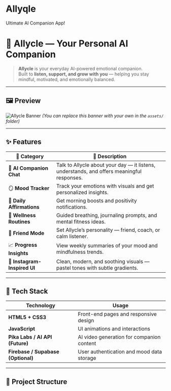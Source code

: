 # Allyqle
Ultimate AI Companion App!
# 🌸 Allycle — Your Personal AI Companion

> **Allycle** is your everyday AI-powered emotional companion.  
> Built to **listen, support, and grow with you** — helping you stay mindful, motivated, and emotionally balanced.  

---

## 🖼️ Preview

![Allycle Banner](assets/banner.png)
*(You can replace this banner with your own in the `assets/` folder)*

---

## ✨ Features

| 🌟 Category | 💬 Description |
|--------------|----------------|
| 🧠 **AI Companion Chat** | Talk to Allycle about your day — it listens, understands, and offers meaningful responses. |
| 🪞 **Mood Tracker** | Track your emotions with visuals and get personalized insights. |
| 💌 **Daily Affirmations** | Get morning boosts and positivity notifications. |
| 🧘 **Wellness Routines** | Guided breathing, journaling prompts, and mental fitness ideas. |
| 🤝 **Friend Mode** | Set Allycle’s personality — friend, coach, or calm listener. |
| 📈 **Progress Insights** | View weekly summaries of your mood and mindfulness trends. |
| 🎨 **Instagram-Inspired UI** | Clean, modern, and soothing visuals — pastel tones with subtle gradients. |

---

## 🧩 Tech Stack

| Technology | Usage |
|-------------|--------|
| **HTML5 + CSS3** | Front-end pages and responsive design |
| **JavaScript** | UI animations and interactions |
| **Pika Labs / AI API (Future)** | AI video generation for companion content |
| **Firebase / Supabase (Optional)** | User authentication and mood data storage |

---

## 🧭 Project Structure


